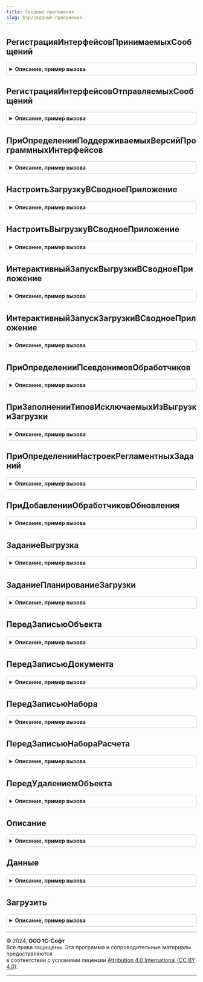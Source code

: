 ```yaml
---
title: Сводные приложения
slug: bsp/сводные-приложения
---
```



## РегистрацияИнтерфейсовПринимаемыхСообщений
<details style="margin: 1em 0; padding: 0.5em; border: 1px solid #ccc; border-radius: 6px;">

<summary style="font-weight: bold; cursor: pointer;">Описание, пример вызова</summary>

```bsl

// @skip-warning ПустойМетод - особенность реализации.
//
// Параметры:
//  МассивОбработчиков - Массив - обработчики сообщений.
//
Процедура РегистрацияИнтерфейсовПринимаемыхСообщений(МассивОбработчиков) Экспорт
```

Пример вызова
```bsl
СводныеПриложения.РегистрацияИнтерфейсовПринимаемыхСообщений(МассивОбработчиков) 
```
</details>

## РегистрацияИнтерфейсовОтправляемыхСообщений
<details style="margin: 1em 0; padding: 0.5em; border: 1px solid #ccc; border-radius: 6px;">

<summary style="font-weight: bold; cursor: pointer;">Описание, пример вызова</summary>

```bsl

// @skip-warning ПустойМетод - особенность реализации.
//
// Параметры:
//  МассивОбработчиков - Массив - обработчики сообщений.
//
Процедура РегистрацияИнтерфейсовОтправляемыхСообщений(МассивОбработчиков) Экспорт
```

Пример вызова
```bsl
СводныеПриложения.РегистрацияИнтерфейсовОтправляемыхСообщений(МассивОбработчиков) 
```
</details>

## ПриОпределенииПоддерживаемыхВерсийПрограммныхИнтерфейсов
<details style="margin: 1em 0; padding: 0.5em; border: 1px solid #ccc; border-radius: 6px;">

<summary style="font-weight: bold; cursor: pointer;">Описание, пример вызова</summary>

```bsl

//@skip-warning
Процедура ПриОпределенииПоддерживаемыхВерсийПрограммныхИнтерфейсов(Знач СтруктураПоддерживаемыхВерсий) Экспорт
```

Пример вызова
```bsl
СводныеПриложения.ПриОпределенииПоддерживаемыхВерсийПрограммныхИнтерфейсов(СтруктураПоддерживаемыхВерсий) 
```
</details>

## НастроитьЗагрузкуВСводноеПриложение
<details style="margin: 1em 0; padding: 0.5em; border: 1px solid #ccc; border-radius: 6px;">

<summary style="font-weight: bold; cursor: pointer;">Описание, пример вызова</summary>

```bsl

// Обработка входящих сообщений с типом {HTTP://www.1c.ru/1cFresh/ManageSynopticExchange/a.b.c.d}SetSynopticExchange.
// @skip-warning ПустойМетод - особенность реализации.
//
// Параметры:
//  КодОбластиДанных - Число - код области данных,
//  Параметры - Структура - идентификатор резервной копии,
//
Процедура НастроитьЗагрузкуВСводноеПриложение(КодОбластиДанных, Параметры) Экспорт
```

Пример вызова
```bsl
СводныеПриложения.НастроитьЗагрузкуВСводноеПриложение(КодОбластиДанных, Параметры) 
```
</details>

## НастроитьВыгрузкуВСводноеПриложение
<details style="margin: 1em 0; padding: 0.5em; border: 1px solid #ccc; border-radius: 6px;">

<summary style="font-weight: bold; cursor: pointer;">Описание, пример вызова</summary>

```bsl

// Обработка входящих сообщений с типом {HTTP://www.1c.ru/1cFresh/ManageSynopticExchange/a.b.c.d}SetCorrSynopticExchange.
// @skip-warning ПустойМетод - особенность реализации.
//
// Параметры:
//  КодОбластиДанных - Число - код области данных,
//  Параметры - Структура - идентификатор резервной копии,
//
Процедура НастроитьВыгрузкуВСводноеПриложение(КодОбластиДанных, Параметры) Экспорт
```

Пример вызова
```bsl
СводныеПриложения.НастроитьВыгрузкуВСводноеПриложение(КодОбластиДанных, Параметры) 
```
</details>

## ИнтерактивныйЗапускВыгрузкиВСводноеПриложение
<details style="margin: 1em 0; padding: 0.5em; border: 1px solid #ccc; border-radius: 6px;">

<summary style="font-weight: bold; cursor: pointer;">Описание, пример вызова</summary>

```bsl

// Обработка входящих сообщений с типом {HTTP://www.1c.ru/1cFresh/ManageSynopticExchange/a.b.c.d}PushSynopticExchangeStep1.
// @skip-warning ПустойМетод - особенность реализации.
//
// Параметры:
//  КодОбластиДанных - Число - код области данных,
//  Параметры - Структура - идентификатор резервной копии,
//
Процедура ИнтерактивныйЗапускВыгрузкиВСводноеПриложение(КодОбластиДанных, Параметры) Экспорт
```

Пример вызова
```bsl
СводныеПриложения.ИнтерактивныйЗапускВыгрузкиВСводноеПриложение(КодОбластиДанных, Параметры) 
```
</details>

## ИнтерактивныйЗапускЗагрузкиВСводноеПриложение
<details style="margin: 1em 0; padding: 0.5em; border: 1px solid #ccc; border-radius: 6px;">

<summary style="font-weight: bold; cursor: pointer;">Описание, пример вызова</summary>

```bsl

// Обработка входящих сообщений с типом {HTTP://www.1c.ru/1cFresh/ManageSynopticExchange/a.b.c.d}PushSynopticExchangeStep2.
// @skip-warning ПустойМетод - особенность реализации.
//
// Параметры:
//  КодОбластиДанных - Число - код области данных,
//  Параметры - Структура - идентификатор резервной копии,
//
Процедура ИнтерактивныйЗапускЗагрузкиВСводноеПриложение(КодОбластиДанных, Параметры) Экспорт
```

Пример вызова
```bsl
СводныеПриложения.ИнтерактивныйЗапускЗагрузкиВСводноеПриложение(КодОбластиДанных, Параметры) 
```
</details>

## ПриОпределенииПсевдонимовОбработчиков
<details style="margin: 1em 0; padding: 0.5em; border: 1px solid #ccc; border-radius: 6px;">

<summary style="font-weight: bold; cursor: pointer;">Описание, пример вызова</summary>

```bsl

// См. ОчередьЗаданийПереопределяемый.ПриОпределенииПсевдонимовОбработчиков.
// @skip-warning ПустойМетод - особенность реализации.
//
Процедура ПриОпределенииПсевдонимовОбработчиков(СоответствиеИменПсевдонимам) Экспорт
```

Пример вызова
```bsl
СводныеПриложения.ПриОпределенииПсевдонимовОбработчиков(СоответствиеИменПсевдонимам) 
```
</details>

## ПриЗаполненииТиповИсключаемыхИзВыгрузкиЗагрузки
<details style="margin: 1em 0; padding: 0.5em; border: 1px solid #ccc; border-radius: 6px;">

<summary style="font-weight: bold; cursor: pointer;">Описание, пример вызова</summary>

```bsl

// См. ВыгрузкаЗагрузкаДанныхПереопределяемый.ПриЗаполненииТиповИсключаемыхИзВыгрузкиЗагрузки.
//
// Параметры:
// 	Типы - Массив из ОбъектМетаданных
//
Процедура ПриЗаполненииТиповИсключаемыхИзВыгрузкиЗагрузки(Типы) Экспорт
```

Пример вызова
```bsl
СводныеПриложения.ПриЗаполненииТиповИсключаемыхИзВыгрузкиЗагрузки(Типы) 
```
</details>

## ПриОпределенииНастроекРегламентныхЗаданий
<details style="margin: 1em 0; padding: 0.5em; border: 1px solid #ccc; border-radius: 6px;">

<summary style="font-weight: bold; cursor: pointer;">Описание, пример вызова</summary>

```bsl

// См. РегламентныеЗаданияПереопределяемый.ПриОпределенииНастроекРегламентныхЗаданий
// @skip-warning ПустойМетод - особенность реализации.
//
// Параметры:
//	Настройки - см. РегламентныеЗаданияПереопределяемый.ПриОпределенииНастроекРегламентныхЗаданий.Настройки
//
Процедура ПриОпределенииНастроекРегламентныхЗаданий(Настройки) Экспорт
```

Пример вызова
```bsl
СводныеПриложения.ПриОпределенииНастроекРегламентныхЗаданий(Настройки) 
```
</details>

## ПриДобавленииОбработчиковОбновления
<details style="margin: 1em 0; padding: 0.5em; border: 1px solid #ccc; border-radius: 6px;">

<summary style="font-weight: bold; cursor: pointer;">Описание, пример вызова</summary>

```bsl

// См. ОбновлениеИнформационнойБазыБСП.ПриДобавленииОбработчиковОбновления
// @skip-warning ПустойМетод - особенность реализации.
//
// Параметры:
//	Обработчики - см. ОбновлениеИнформационнойБазы.НоваяТаблицаОбработчиковОбновления
//
Процедура ПриДобавленииОбработчиковОбновления(Обработчики) Экспорт
```

Пример вызова
```bsl
СводныеПриложения.ПриДобавленииОбработчиковОбновления(Обработчики) 
```
</details>

## ЗаданиеВыгрузка
<details style="margin: 1em 0; padding: 0.5em; border: 1px solid #ccc; border-radius: 6px;">

<summary style="font-weight: bold; cursor: pointer;">Описание, пример вызова</summary>

```bsl

// Регламентное задание СводныеПриложенияВыгрузка.
// @skip-warning ПустойМетод - особенность реализации.
//
Процедура ЗаданиеВыгрузка() Экспорт
```

Пример вызова
```bsl
СводныеПриложения.ЗаданиеВыгрузка() 
```
</details>

## ЗаданиеПланированиеЗагрузки
<details style="margin: 1em 0; padding: 0.5em; border: 1px solid #ccc; border-radius: 6px;">

<summary style="font-weight: bold; cursor: pointer;">Описание, пример вызова</summary>

```bsl

// Регламентное задание СводныеПриложенияПланированиеЗагрузки.
// @skip-warning ПустойМетод - особенность реализации.
//
Процедура ЗаданиеПланированиеЗагрузки() Экспорт
```

Пример вызова
```bsl
СводныеПриложения.ЗаданиеПланированиеЗагрузки() 
```
</details>

## ПередЗаписьюОбъекта
<details style="margin: 1em 0; padding: 0.5em; border: 1px solid #ccc; border-radius: 6px;">

<summary style="font-weight: bold; cursor: pointer;">Описание, пример вызова</summary>

```bsl

// Обработчик подписки на событие ПередЗаписьюОбъекта.
// @skip-warning ПустойМетод - особенность реализации.
//
Процедура ПередЗаписьюОбъекта(Источник, Отказ) Экспорт
```

Пример вызова
```bsl
СводныеПриложения.ПередЗаписьюОбъекта(Источник, Отказ) 
```
</details>

## ПередЗаписьюДокумента
<details style="margin: 1em 0; padding: 0.5em; border: 1px solid #ccc; border-radius: 6px;">

<summary style="font-weight: bold; cursor: pointer;">Описание, пример вызова</summary>

```bsl

// Обработчик подписки на событие ЗаписьюДокумента.
// @skip-warning ПустойМетод - особенность реализации.
//
Процедура ПередЗаписьюДокумента(Источник, Отказ, РежимЗаписи, РежимПроведения) Экспорт
```

Пример вызова
```bsl
СводныеПриложения.ПередЗаписьюДокумента(Источник, Отказ, РежимЗаписи, РежимПроведения) 
```
</details>

## ПередЗаписьюНабора
<details style="margin: 1em 0; padding: 0.5em; border: 1px solid #ccc; border-radius: 6px;">

<summary style="font-weight: bold; cursor: pointer;">Описание, пример вызова</summary>

```bsl

// Обработчик подписки на событие ПередЗаписьюНабора.
// @skip-warning ПустойМетод - особенность реализации.
//
Процедура ПередЗаписьюНабора(Источник, Отказ, Замещение) Экспорт
```

Пример вызова
```bsl
СводныеПриложения.ПередЗаписьюНабора(Источник, Отказ, Замещение) 
```
</details>

## ПередЗаписьюНабораРасчета
<details style="margin: 1em 0; padding: 0.5em; border: 1px solid #ccc; border-radius: 6px;">

<summary style="font-weight: bold; cursor: pointer;">Описание, пример вызова</summary>

```bsl

// Обработчик подписки на событие ПередЗаписьюНабораРасчета.
// @skip-warning ПустойМетод - особенность реализации.
//
Процедура ПередЗаписьюНабораРасчета(Источник, Отказ, Замещение, ТолькоЗапись, ЗаписьФактическогоПериодаДействия, ЗаписьПерерасчетов) Экспорт
```

Пример вызова
```bsl
СводныеПриложения.ПередЗаписьюНабораРасчета(Источник, Отказ, Замещение, ТолькоЗапись, ЗаписьФактическогоПериодаДействия, ЗаписьПерерасчетов) 
```
</details>

## ПередУдалениемОбъекта
<details style="margin: 1em 0; padding: 0.5em; border: 1px solid #ccc; border-radius: 6px;">

<summary style="font-weight: bold; cursor: pointer;">Описание, пример вызова</summary>

```bsl

// Обработчик подписки на событие ПередУдалениемОбъекта.
// @skip-warning ПустойМетод - особенность реализации.
//
Процедура ПередУдалениемОбъекта(Источник, Отказ) Экспорт
```

Пример вызова
```bsl
СводныеПриложения.ПередУдалениемОбъекта(Источник, Отказ) 
```
</details>

## Описание
<details style="margin: 1em 0; padding: 0.5em; border: 1px solid #ccc; border-radius: 6px;">

<summary style="font-weight: bold; cursor: pointer;">Описание, пример вызова</summary>

```bsl

// Возвращает описание данных логического хранилища.
// @skip-warning ПустойМетод - особенность реализации.
//
// Параметры:
//  ИдентификаторХранилища - Строка - идентификатор логического хранилища.
//  ИдентификаторДанных    - Строка - идентификатор данных хранилища.
//
// Возвращаемое значение:
//   Структура - описание состояния задания очереди:
//    * ИмяФайла - Строка - имя файла.
//    * Размер - Число - размер файла в байтах.
//    * Данные - ДвоичныеДанные - двоичные данные файла описания задания.
//
Функция Описание(ИдентификаторХранилища, ИдентификаторДанных) Экспорт
```

Пример вызова
```bsl
Результат = СводныеПриложения.Описание(ИдентификаторХранилища, ИдентификаторДанных) 
```
</details>

## Данные
<details style="margin: 1em 0; padding: 0.5em; border: 1px solid #ccc; border-radius: 6px;">

<summary style="font-weight: bold; cursor: pointer;">Описание, пример вызова</summary>

```bsl

// Возвращает данные логического хранилища.
// @skip-warning ПустойМетод - особенность реализации.
//
// Параметры:
//  ОписаниеДанных - Структура - описание данных хранилища.
//
// Возвращаемое значение:
//   ДвоичныеДанные -
//
Функция Данные(ОписаниеДанных) Экспорт
```

Пример вызова
```bsl
Результат = СводныеПриложения.Данные(ОписаниеДанных) 
```
</details>

## Загрузить
<details style="margin: 1em 0; padding: 0.5em; border: 1px solid #ccc; border-radius: 6px;">

<summary style="font-weight: bold; cursor: pointer;">Описание, пример вызова</summary>

```bsl

// Записывает данные в логическое хранилище.
// @skip-warning ПустойМетод - особенность реализации.
// Выполняет действия:
// - сохраняет файл данных в файловом хранилище
// - планирует задание очереди заданий на обработки файла
// - возвращается идентификатор задания в ответ.
//
// Параметры:
//	ОписаниеДанных - Структура - описание данных хранилища:
//	 * ИмяФайла - Строка - имя файла.
//	 * Размер - Число - размер файла в байтах.
//	 * Данные - ДвоичныеДанные, Строка - двоичные данные файла или расположение файла на диске.
//
// Возвращаемое значение:
//   Структура:
//     * ИмяКонфигурации - Строка - имя конфигурации.
//     * ВерсияКонфигурации - Строка - версия конфигурации.
//     * ВыполняетсяЗагрузка - Булево - признак что выполняется загрузка.
//     * НомерПринятогоСообщения - Число - количество обработанных сообщений.
//     * ЗагруженоОбъектов - Число - количество загруженных объектов.
//     * ЗавершеноСОшибками - Булево - признак завершения с ошибками.
//     * ОписаниеОшибки - Строка - описание ошибки.
//     * ТребуетсяПовторнаяОтправка - Булево - Истина если требуется отправить повторно данные, которые находятся сейчас
//                                             в очереди.
Функция Загрузить(ОписаниеДанных) Экспорт
```

Пример вызова
```bsl
Результат = СводныеПриложения.Загрузить(ОписаниеДанных) 
```
</details>

---

© 2024, **ООО 1С-Софт**  
Все права защищены. Эта программа и сопроводительные материалы предоставляются  
в соответствии с условиями лицензии [Attribution 4.0 International (CC BY 4.0)](https://creativecommons.org/licenses/by/4.0/legalcode).

---
